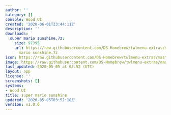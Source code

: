 ```yaml
---
author: ''
category: []
console: Wood UI
created: '2020-06-01T23:44:11Z'
description: ''
downloads:
  super mario sunshine.7z:
    size: 97395
    url: https://raw.githubusercontent.com/DS-Homebrew/twlmenu-extras/master/_nds/TWiLightMenu/akmenu/themes/super
      mario sunshine.7z
icon: https://raw.githubusercontent.com/DS-Homebrew/twlmenu-extras/master/_nds/TWiLightMenu/akmenu/themes/meta/super%20mario%20sunshine/icon.png
image: https://raw.githubusercontent.com/DS-Homebrew/twlmenu-extras/master/_nds/TWiLightMenu/akmenu/themes/meta/super%20mario%20sunshine/icon.png
last_updated: 2020-05-05 at 03:52 (UTC)
layout: app
license: ''
screenshots: []
systems:
- Wood UI
title: super mario sunshine
updated: '2020-05-05T03:52:10Z'
version: v1.0.0
---
```

